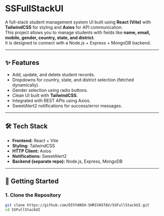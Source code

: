 # SSFullStackUI

A full-stack student management system UI built using **React (Vite)** with **TailwindCSS** for styling and **Axios** for API communication.  
This project allows you to manage students with fields like **name, email, mobile, gender, country, state, and district**.  
It is designed to connect with a Node.js + Express + MongoDB backend.

---

## ✨ Features
- Add, update, and delete student records.
- Dropdowns for country, state, and district selection (fetched dynamically).
- Gender selection using radio buttons.
- Clean UI built with **TailwindCSS**.
- Integrated with REST APIs using Axios.
- SweetAlert2 notifications for success/error messages.

---

## 🛠️ Tech Stack
- **Frontend:** React + Vite  
- **Styling:** TailwindCSS  
- **HTTP Client:** Axios  
- **Notifications:** SweetAlert2  
- **Backend (separate repo):** Node.js, Express, MongoDB

---

## 🚀 Getting Started

### 1. Clone the Repository
```bash
git clone https://github.com/DIVYANSH-SHRIVASTAV/SSFullStackUI.git
cd SSFullStackUI
